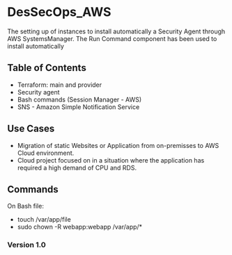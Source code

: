 # DesSecOps_AWS

The setting up of instances to install automatically a Security Agent through AWS SystemsManager. The Run Command component has been used to install automatically 

## Table of Contents

- Terraform: main and provider
- Security agent 
- Bash commands (Session Manager - AWS)
- SNS - Amazon Simple Notification Service


## Use Cases

- Migration of static Websites or Application from on-premisses to AWS Cloud environment. 
- Cloud project focused on in a situation where the application has required a high demand of CPU and RDS.     

## Commands

On Bash file:
- touch /var/app/file
- sudo chown -R webapp:webapp /var/app/*

### Version 1.0
